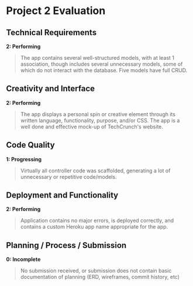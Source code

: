 # Project 2 Evaluation

## Technical Requirements
**2: Performing**
> The app contains several well-structured models, with at least 1 association, though includes several unnecessary models, some of which do not interact with the database. Five models have full CRUD.

## Creativity and Interface
**2: Performing**
> The app displays a personal spin or creative element through its written language, functionality, purpose, and/or CSS. The app is a well done and effective mock-up of TechCrunch's website.

## Code Quality
**1: Progressing**
> Virtually all controller code was scaffolded, generating a lot of unnecessary or repetitive code/models.

## Deployment and Functionality
**2: Performing**
> Application contains no major errors, is deployed correctly, and contains a custom Heroku app name appropriate for the app.

## Planning / Process / Submission
**0: Incomplete**
> No submission received, or submission does not contain basic documentation of planning (ERD, wireframes, commit history, etc)
